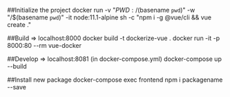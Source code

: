 ##Initialize the project
docker run -v "${PWD}:/$(basename `pwd`)" -w "/$(basename `pwd`)" -it node:11.1-alpine sh -c "npm i -g @vue/cli && vue create ."

##Build => localhost:8000
docker build -t dockerize-vue .
docker run -it -p 8000:80 --rm vue-docker

##Develop => localhost:8081 (in docker-compose.yml)
docker-compose up --build

##Install new package 
docker-compose exec frontend npm i packagename --save
